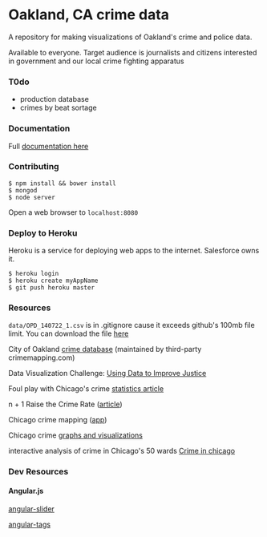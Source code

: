 Oakland, CA crime data
======

A repository for making visualizations of Oakland's crime and police data.

Available to everyone. Target audience is journalists and citizens interested in government and our local crime fighting apparatus

### T0do

- production database
- crimes by beat sortage

### Documentation

Full [documentation here](http://oakland-crime.herokuapp.com/#/documentation)

### Contributing

```
$ npm install && bower install
$ mongod
$ node server
```
Open a web browser to `localhost:8080`

### Deploy to Heroku

Heroku is a service for deploying web apps to the internet. Salesforce owns it.

```
$ heroku login
$ heroku create myAppName
$ git push heroku master
```

### Resources

`data/OPD_140722_1.csv` is in .gitignore cause it exceeds github's 100mb file limit. You can download the file [here](http://data.openoakland.org/dataset/crime-reports/resource/d146d06d-57c3-4680-a320-5d7dec31bfd8)

City of Oakland [crime database](http://gismaps.oaklandnet.com/crimewatch/) (maintained by third-party crimemapping.com)

Data Visualization Challenge: [Using Data to Improve Justice](http://nij.gov/funding/Pages/fy14-data-visualization-challenge.aspx?utm_source=twitter&utm_medium=social-media&utm_campaign=dataviz-challenge)

Foul play with Chicago's crime [statistics article](http://www.chicagomag.com/Chicago-Magazine/May-2014/Chicago-crime-rates/)

n + 1 Raise the Crime Rate ([article](https://nplusonemag.com/issue-13/politics/raise-the-crime-rate/))

Chicago crime mapping ([app](http://crimearound.us/))

Chicago crime [graphs and visualizations](http://heyjackass.com/)

interactive analysis of crime in Chicago's 50 wards [Crime in chicago](http://www.crimeinchicago.org/)

### Dev Resources

#### Angular.js

[angular-slider](http://venturocket.github.io/angular-slider/)

[angular-tags](http://mbenford.github.io/ngTagsInput/)

